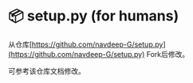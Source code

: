 📦 setup.py (for humans)
=======================

从仓库[https://github.com/navdeep-G/setup.py](https://github.com/navdeep-G/setup.py) Fork后修改。

可参考该仓库文档修改。
